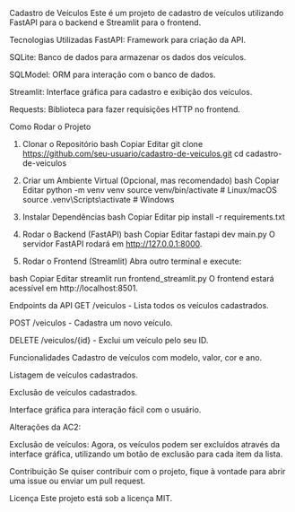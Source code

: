 Cadastro de Veículos
Este é um projeto de cadastro de veículos utilizando FastAPI para o backend e Streamlit para o frontend.

Tecnologias Utilizadas
FastAPI: Framework para criação da API.

SQLite: Banco de dados para armazenar os dados dos veículos.

SQLModel: ORM para interação com o banco de dados.

Streamlit: Interface gráfica para cadastro e exibição dos veículos.

Requests: Biblioteca para fazer requisições HTTP no frontend.

Como Rodar o Projeto
1. Clonar o Repositório
bash
Copiar
Editar
git clone https://github.com/seu-usuario/cadastro-de-veiculos.git
cd cadastro-de-veiculos
2. Criar um Ambiente Virtual (Opcional, mas recomendado)
bash
Copiar
Editar
python -m venv venv
source venv/bin/activate  # Linux/macOS
source .venv\Scripts\activate  # Windows
3. Instalar Dependências
bash
Copiar
Editar
pip install -r requirements.txt
4. Rodar o Backend (FastAPI)
bash
Copiar
Editar
fastapi dev main.py
O servidor FastAPI rodará em http://127.0.0.1:8000.

5. Rodar o Frontend (Streamlit)
Abra outro terminal e execute:

bash
Copiar
Editar
streamlit run frontend_streamlit.py
O frontend estará acessível em http://localhost:8501.

Endpoints da API
GET /veiculos - Lista todos os veículos cadastrados.

POST /veiculos - Cadastra um novo veículo.

DELETE /veiculos/{id} - Exclui um veículo pelo seu ID.

Funcionalidades
Cadastro de veículos com modelo, valor, cor e ano.

Listagem de veículos cadastrados.

Exclusão de veículos cadastrados.

Interface gráfica para interação fácil com o usuário.

Alterações da AC2:

Exclusão de veículos: Agora, os veículos podem ser excluídos através da interface gráfica, utilizando um botão de exclusão para cada item da lista.

Contribuição
Se quiser contribuir com o projeto, fique à vontade para abrir uma issue ou enviar um pull request.

Licença
Este projeto está sob a licença MIT.
